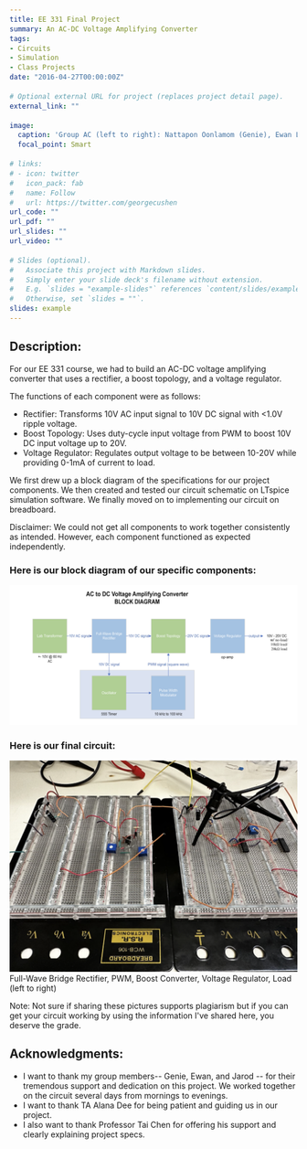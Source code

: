 ```yaml
---
title: EE 331 Final Project
summary: An AC-DC Voltage Amplifying Converter
tags:
- Circuits
- Simulation
- Class Projects
date: "2016-04-27T00:00:00Z"

# Optional external URL for project (replaces project detail page).
external_link: ""

image:
  caption: 'Group AC (left to right): Nattapon Oonlamom (Genie), Ewan Lister, Jarod Marshel, and Aditya Krishna'
  focal_point: Smart

# links:
# - icon: twitter
#   icon_pack: fab
#   name: Follow
#   url: https://twitter.com/georgecushen
url_code: ""
url_pdf: ""
url_slides: ""
url_video: ""

# Slides (optional).
#   Associate this project with Markdown slides.
#   Simply enter your slide deck's filename without extension.
#   E.g. `slides = "example-slides"` references `content/slides/example-slides.md`.
#   Otherwise, set `slides = ""`.
slides: example
---
```


## Description:

For our EE 331 course, we had to build an AC-DC voltage amplifying converter that uses a rectifier, a boost topology, and a voltage regulator.

The functions of each component were as follows:
- Rectifier: Transforms 10V AC input signal to 10V DC signal with <1.0V ripple voltage.
- Boost Topology: Uses duty-cycle input voltage from PWM to boost 10V DC input voltage up to 20V.
- Voltage Regulator: Regulates output voltage to be between 10-20V while providing 0-1mA of current to load.

We first drew up a block diagram of the specifications for our project components. We then created and tested our circuit schematic on LTspice simulation software. We finally moved on to implementing our circuit on breadboard.

Disclaimer: We could not get all components to work together consistently as intended. However, each component functioned as expected independently.

### Here is our block diagram of our specific components:

![block diagram](./block_diagram.png)

### Here is our final circuit:

![circuit](./circuit.png)
Full-Wave Bridge Rectifier, PWM, Boost Converter, Voltage Regulator, Load (left to right)

Note: Not sure if sharing these pictures supports plagiarism but if you can get your circuit working by using the information I've shared here, you deserve the grade.

## Acknowledgments:
- I want to thank my group members-- Genie, Ewan, and Jarod -- for their tremendous support and dedication on this project. We worked together on the circuit several days from mornings to evenings.
- I want to thank TA Alana Dee for being patient and guiding us in our project.
- I also want to thank Professor Tai Chen for offering his support and clearly explaining project specs.